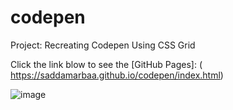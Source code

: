 # codepen
Project: Recreating Codepen Using CSS Grid 

Click the link blow to see the [GitHub Pages]: ( https://saddamarbaa.github.io/codepen/index.html)

![image](https://user-images.githubusercontent.com/51326421/102722927-281a3300-4337-11eb-851d-36febf6c9de5.png)
